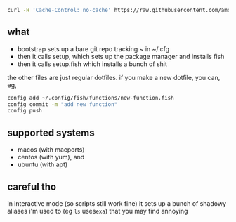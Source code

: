 ```bash
curl -H 'Cache-Control: no-cache' https://raw.githubusercontent.com/amonks/setup/master/bootstrap.sh | bash -s
```

## what

- bootstrap sets up a bare git repo tracking ~ in ~/.cfg
- then it calls setup, which sets up the package manager and installs fish
- then it calls setup.fish which installs a bunch of shit

the other files are just regular dotfiles. if you make a new dotfile, you can, eg,

```bash
config add ~/.config/fish/functions/new-function.fish
config commit -m "add new function"
config push
```

## supported systems

- macos (with macports) 
- centos (with yum), and 
- ubuntu (with apt)

## careful tho

in interactive mode (so scripts still work fine) it sets up a bunch of shadowy aliases i'm used to (eg `ls` uses`exa`) that you may find annoying

